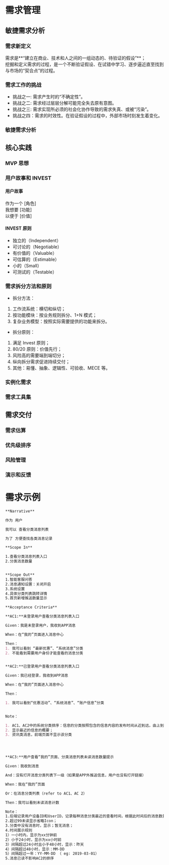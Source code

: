 # 需求管理

## 敏捷需求分析

### 需求新定义

需求是**“建立在商业、技术和人之间的一组动态的、待验证的假设”**；<br>
挖掘和定义需求的过程，是一个不断验证假设、在试错中学习、逐步逼近直至找到与市场的“契合点”的过程。

### 需求工作的挑战

- 挑战之一: 需求产生时的“不确定性”。
- 挑战之二: 需求经过层层分解可能完全失去原有意图。
- 挑战之三: 需求实现所必须的社会化协作导致的需求失真、或被“污染”。
- 挑战之四：需求的时效性。在验证假设的过程中，外部市场时刻发生着变化。

### 敏捷需求分析

## 核心实践

### MVP 思想

### 用户故事和 INVEST

#### 用户故事

作为一个 [角色] <br>
我想要 [功能] <br>
以便于 [价值] <br>

#### INVEST 原则

- 独立的（Independent）
- 可讨论的（Negotiable）
- 有价值的（Valuable）
- 可估算的（Estimable）
- 小的（Small）
- 可测试的（Testable）

### 需求拆分方法和原则

- 拆分方法：

1. 工作流系统：横切和纵切；
1. 按功能模块：按业务规则拆分、1+N 模式；
1. 复杂业务模型：按照实际需要提供的功能来拆分。

- 拆分原则：

1. 满足 Invest 原则；
1. 80/20 原则：价值先行；
1. 风险高的需要端到端切分；
1. 纵向拆分需求促进持续交付；
1. 其他：易懂、抽象、逻辑性、可验收、MECE 等。

### 实例化需求

### 需求工具集

## 需求交付

### 需求估算

### 优先级排序

### 风险管理

### 演示和反馈

# 需求示例

```markdown
**Narrative**

作为 用户

我可以 查看分类消息列表

为了 方便查找各类消息记录

**Scope In**

1.查看分类消息列表入口
2.分类消息数量


**Scope Out**
1.智能客服问答
2.消息通知设置：关闭开启
3.系统设置
4.具体分类列表跳转详情
5.首页新增推送数量显示

**Acceptance Criteria**

**AC1:**未登录用户查看分类消息列表入口

Given：我是未登录用户，我收到APP消息

When：在“我的”页面进入消息中心

Then：
1. 我可以看到 “最新优惠”、“系统消息”分类
2. 不能看到需要用户身份才能查看的消息分类


**AC2:**已登录用户查看分类消息列表入口

Given：我已经登录，我收到APP消息

When：在“我的”页面进入消息中心

Then：

1. 我可以看到“优惠活动”、“系统消息”、“账户信息”分类


Note：

1. AC1、AC2中的系统分类排序：信息的分类按照包含的信息内容的发布时间从近到远，由上到下排序；包含同一时间发布的消息的分类按照默认顺序：优惠活动、系统通知、账户信息排序；
2. 显示最近的信息的概要；
3. 资讯类消息，前端页面不显示该分类




**AC3:**用户查看“我的”页面、分类消息列表未读消息数量提示

Given：我收到消息

And：没有打开消息分类列表下一级（如果是APP外推送信息，用户也没有打开链接）

When：我在“我的”页面

Or：在消息分类列表（refer to AC1、AC 2）

Then：我可以看到未读消息计数

Note：
1.后端记录用户设备ID和UserID，记录每种消息分类最近的查看时间，根据此时间后的消息数量计算未读消息数量；
2.超过99未读显示省略Icon；
3.分类中没有消息时，显示；暂无消息；
4.时间展示规则
1）一小时内，显示为xx分钟前
2）小于24小时，显示为xx小时前
3）间隔超过24小时且小于48小时，显示：昨天
4）间隔超过48小时，显示：MM-DD
5）间隔超过一年：YY-MM-DD （ eg: 2019-03-01）
5.消息已读不影响AC2的排序
```


